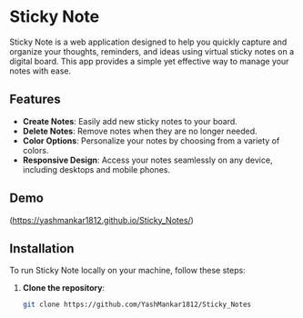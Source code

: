 # Sticky Note

Sticky Note is a web application designed to help you quickly capture and organize your thoughts, reminders, and ideas using virtual sticky notes on a digital board. This app provides a simple yet effective way to manage your notes with ease.

## Features

- **Create Notes**: Easily add new sticky notes to your board.
- **Delete Notes**: Remove notes when they are no longer needed.
- **Color Options**: Personalize your notes by choosing from a variety of colors.
- **Responsive Design**: Access your notes seamlessly on any device, including desktops and mobile phones.

## Demo
(https://yashmankar1812.github.io/Sticky_Notes/)

## Installation

To run Sticky Note locally on your machine, follow these steps:

1. **Clone the repository**:

   ```bash
   git clone https://github.com/YashMankar1812/Sticky_Notes
